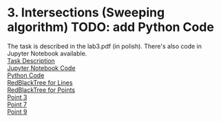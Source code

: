 # 3. Intersections (Sweeping algorithm) TODO: add Python Code  
The task is described in the lab3.pdf (in polish). There's also code in Jupyter Notebook available.  
<a href="https://github.com/LucasJezap/GeometricAlgorithms/tree/master/3.%20Intersections/lab3.pdf">  Task Description  
<a href="https://github.com/LucasJezap/GeometricAlgorithms/tree/master/3.%20Intersections/lab3_dom.ipynb"> Jupyter Notebook Code  
<a href="https://github.com/LucasJezap/GeometricAlgorithms/tree/master/3.%20Intersections/lab3.py"> Python Code  
<a href="https://github.com/LucasJezap/GeometricAlgorithms/tree/master/3.%20Intersections/rb_tree.py"> RedBlackTree for Lines  
<a href="https://github.com/LucasJezap/GeometricAlgorithms/tree/master/3.%20Intersections/rb_tree2.py"> RedBlackTree for Points  
<a href="https://github.com/LucasJezap/GeometricAlgorithms/tree/master/3.%20Intersections/Punkt3.pdf"> Point 3  
<a href="https://github.com/LucasJezap/GeometricAlgorithms/tree/master/3.%20Intersections/Punkt7.pdf"> Point 7  
<a href="https://github.com/LucasJezap/GeometricAlgorithms/tree/master/3.%20Intersections/Punkt9.pdf"> Point 9  
